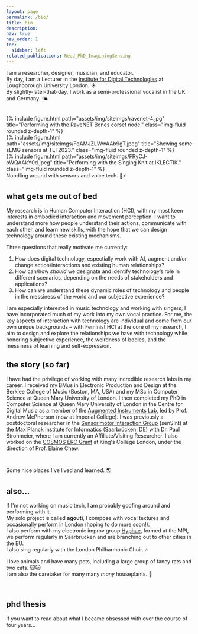 ```yaml
---
layout: page
permalink: /bio/
title: bio
description:
nav: true
nav_order: 1
toc:
  sidebar: left
related_publications: Reed_PhD_ImaginingSensing
---
```


I am a researcher, designer, musician, and educator. <br>
By day, I am a Lecturer in the [Institute for Digital Technologies](https://www.lborolondon.ac.uk/institutes/digital-technologies/) at Loughborough University London. ☀️ <br>
By slightly-later-that-day, I work as a semi-professional vocalist in the UK and Germany. 🌤️

<br>
<div class="row">
    <div class="col-sm mt-3 mt-md-0">
        {% include figure.html path="assets/img/siteimgs/ravenet-4.jpg" title="Performing with the RaveNET Bones corset node." class="img-fluid rounded z-depth-1" %}
    </div>
</div>

<div class="row justify-content-sm-center">
    <div class="col-sm-7 mt-3 mt-md-2">
        {% include figure.html path="assets/img/siteimgs/FqAMJZLWwAAb9gT.jpeg" title="Showing some sEMG sensors at TEI 2023." class="img-fluid rounded z-depth-1" %}
    </div>
    <div class="col-sm-5 mt-3 mt-md-2">
        {% include figure.html path="assets/img/siteimgs/FRyCJ-oWQAAkY0d.jpeg" title="Performing with the Singing Knit at IKLECTIK." class="img-fluid rounded z-depth-1" %}
    </div>
    <div class="caption">
    Noodling around with sensors and voice tech. 🧶⚡️
	</div>
</div>

## what gets me out of bed

My research is in Human Computer Interaction (HCI), with my most keen interests in embodied interaction and movement perception. I want to understand more how people understand their actions, communicate with each other, and learn new skills, with the hope that we can design technology around these existing mechanisms. 

Three questions that really motivate me currently:

 1. How does digital technology, espectially work with AI, augment and/or change action/interactions and existing human relationships?
 2. How can/how *should* we designate and identify technology’s role in different scenarios, depending on the needs of stakeholders and applications?
 3. How can we understand these dynamic roles of technology and people in the messiness of the world and our subjective experience?

I am especially interested in music technology and working with singers; I have incorporated much of my work into my own vocal practice. For me, the key aspects of interaction with technology are individual and come from our own unique backgrounds – with Feminist HCI at the core of my research, I aim to design and explore the relationships we have with technology while honoring subjective experience, the weirdness of bodies, and the messiness of learning and self-expression.

## the story (so far)

I have had the privilege of working with many incredible research labs in my career. I received my BMus in Electronic Production and Design at the Berklee College of Music (Boston, MA, USA) and my MSc in Computer Science at Queen Mary University of London. I then completed my PhD in Computer Science at Queen Mary University of London in the Centre for Digital Music as a member of the [Augmented Instruments Lab](http://instrumentslab.org/), led by Prof. Andrew McPherson (now at Imperial College). I was previously a postdoctoral researcher in the [Sensorimotor Interaction Group](https://sensint.mpi-inf.mpg.de/) (senSInt) at the Max Planck Institute for Informatics (Saarbrücken, DE) with Dr. Paul Strohmeier, where I am currently an Affiliate/Visiting Researcher. I also worked on the [COSMOS ERC Grant](https://cosmos.isd.kcl.ac.uk/) at King's College London, under the direction of Prof. Elaine Chew.

<br>
<div class="row justify-content-sm-center">
	<svg height="10">
 	{% include figure.html path="assets/img/siteimgs/timeline.svg" width= "800px" title="My journey from Berklee to QMUL to MPI to KCL to LUL."%}
	</svg>
	<div class="caption">
    Some nice places I've lived and learned. 🌎
	</div>
</div>

## also...
If I'm not working on music tech, I am probably goofing around and performing with it. <br>
My solo project is called **agouti**, I compose with vocal textures and occasionally perform in London (hoping to do more soon!). <br>
I also perform with my electronic improv group [Hyphae](https://www.yfyfyf.xyz/index.html), formed at the MPI, we perform regularly in Saarbrücken and are branching out to other cities in the EU. <br>
I also sing regularly with the London Philharmonic Choir. 🎶

I love animals and have many pets, including a large group of fancy rats and two cats. 🐭🐱<br>
I am also the caretaker for many many *many* houseplants. 🌿

<br>

<h2>phd thesis</h2>
if you want to read about what I became obsessed with over the course of four years...

<!-- Some of my current professional service includes exciting work as part of the Women in Music Information (WiMIR) Workshop Organizing Committee. The workshop operates as a satellite event to the International Society for Music Information Retrieval (ISMIR) and aims to unite and support women and other underrepresented community members working within music information retrieval (MIR). -->

<!-- I also work as a semi-professional vocalist and an amateur French horn player. Currently, I am a member of the London Philharmonic Choir and London Philharmonic Semi Chorus, and sing frequently as a session musician with Hi Lo Singers. -->
